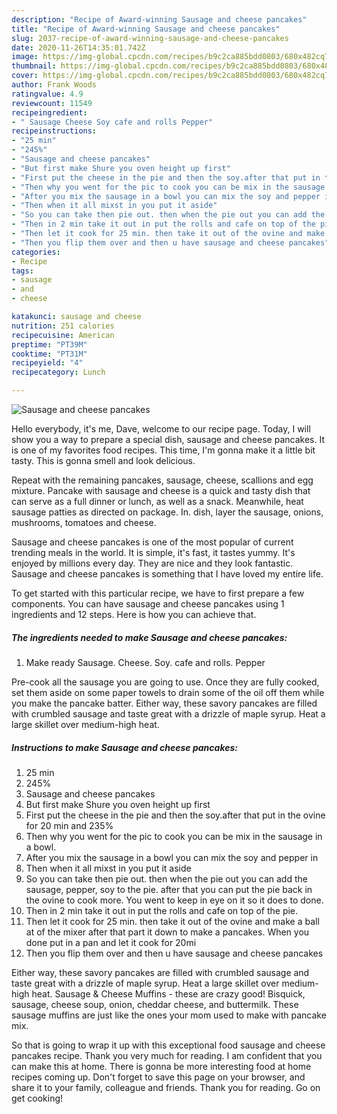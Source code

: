 ```yaml
---
description: "Recipe of Award-winning Sausage and cheese pancakes"
title: "Recipe of Award-winning Sausage and cheese pancakes"
slug: 2037-recipe-of-award-winning-sausage-and-cheese-pancakes
date: 2020-11-26T14:35:01.742Z
image: https://img-global.cpcdn.com/recipes/b9c2ca885bdd0803/680x482cq70/sausage-and-cheese-pancakes-recipe-main-photo.jpg
thumbnail: https://img-global.cpcdn.com/recipes/b9c2ca885bdd0803/680x482cq70/sausage-and-cheese-pancakes-recipe-main-photo.jpg
cover: https://img-global.cpcdn.com/recipes/b9c2ca885bdd0803/680x482cq70/sausage-and-cheese-pancakes-recipe-main-photo.jpg
author: Frank Woods
ratingvalue: 4.9
reviewcount: 11549
recipeingredient:
- " Sausage Cheese Soy cafe and rolls Pepper"
recipeinstructions:
- "25 min"
- "245%"
- "Sausage and cheese pancakes"
- "But first make Shure you oven height up first"
- "First put the cheese in the pie and then the soy.after that put in the ovine​ for 20 min and 235%"
- "Then why you went for the pic to cook you can be mix in the sausage in a bowl."
- "After you mix the sausage in a bowl you can mix the soy and pepper in"
- "Then when it all mixst in you put it aside"
- "So you can take then pie out. then when the pie out you can add the sausage, pepper, soy to the pie. after that you can put the pie back in the ovine to cook more. You went to keep in eye on it so it does to done."
- "Then in 2 min take it out in put the rolls and cafe on top of the pie."
- "Then let it cook for 25 min. then take it out of the ovine and make a ball at of the mixer after that part it down to make a pancakes. When you done put in a pan and let it cook for 20mi"
- "Then you flip them over and then u have sausage​ and cheese pancakes"
categories:
- Recipe
tags:
- sausage
- and
- cheese

katakunci: sausage and cheese 
nutrition: 251 calories
recipecuisine: American
preptime: "PT39M"
cooktime: "PT31M"
recipeyield: "4"
recipecategory: Lunch

---
```



![Sausage and cheese pancakes](https://img-global.cpcdn.com/recipes/b9c2ca885bdd0803/680x482cq70/sausage-and-cheese-pancakes-recipe-main-photo.jpg)

Hello everybody, it's me, Dave, welcome to our recipe page. Today, I will show you a way to prepare a special dish, sausage and cheese pancakes. It is one of my favorites food recipes. This time, I'm gonna make it a little bit tasty. This is gonna smell and look delicious.

Repeat with the remaining pancakes, sausage, cheese, scallions and egg mixture. Pancake with sausage and cheese is a quick and tasty dish that can serve as a full dinner or lunch, as well as a snack. Meanwhile, heat sausage patties as directed on package. In. dish, layer the sausage, onions, mushrooms, tomatoes and cheese.

Sausage and cheese pancakes is one of the most popular of current trending meals in the world. It is simple, it's fast, it tastes yummy. It's enjoyed by millions every day. They are nice and they look fantastic. Sausage and cheese pancakes is something that I have loved my entire life.


To get started with this particular recipe, we have to first prepare a few components. You can have sausage and cheese pancakes using 1 ingredients and 12 steps. Here is how you can achieve that.

<!--inarticleads1-->

##### The ingredients needed to make Sausage and cheese pancakes:

1. Make ready  Sausage. Cheese. Soy. cafe and rolls. Pepper


Pre-cook all the sausage you are going to use. Once they are fully cooked, set them aside on some paper towels to drain some of the oil off them while you make the pancake batter. Either way, these savory pancakes are filled with crumbled sausage and taste great with a drizzle of maple syrup. Heat a large skillet over medium-high heat. 

<!--inarticleads2-->

##### Instructions to make Sausage and cheese pancakes:

1. 25 min
1. 245%
1. Sausage and cheese pancakes
1. But first make Shure you oven height up first
1. First put the cheese in the pie and then the soy.after that put in the ovine​ for 20 min and 235%
1. Then why you went for the pic to cook you can be mix in the sausage in a bowl.
1. After you mix the sausage in a bowl you can mix the soy and pepper in
1. Then when it all mixst in you put it aside
1. So you can take then pie out. then when the pie out you can add the sausage, pepper, soy to the pie. after that you can put the pie back in the ovine to cook more. You went to keep in eye on it so it does to done.
1. Then in 2 min take it out in put the rolls and cafe on top of the pie.
1. Then let it cook for 25 min. then take it out of the ovine and make a ball at of the mixer after that part it down to make a pancakes. When you done put in a pan and let it cook for 20mi
1. Then you flip them over and then u have sausage​ and cheese pancakes


Either way, these savory pancakes are filled with crumbled sausage and taste great with a drizzle of maple syrup. Heat a large skillet over medium-high heat. Sausage &amp; Cheese Muffins - these are crazy good! Bisquick, sausage, cheese soup, onion, cheddar cheese, and buttermilk. These sausage muffins are just like the ones your mom used to make with pancake mix. 

So that is going to wrap it up with this exceptional food sausage and cheese pancakes recipe. Thank you very much for reading. I am confident that you can make this at home. There is gonna be more interesting food at home recipes coming up. Don't forget to save this page on your browser, and share it to your family, colleague and friends. Thank you for reading. Go on get cooking!
